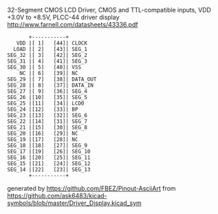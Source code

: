 32-Segment CMOS LCD Driver, CMOS and TTL-compatible inputs, VDD +3.0V to +8.5V, PLCC-44
driver display
http://www.farnell.com/datasheets/43336.pdf


	       +-----------+
	   VDD |[ 1]   [44]| CLOCK
	  LOAD |[ 2]   [43]| SEG_1
	SEG_32 |[ 3]   [42]| SEG_2
	SEG_31 |[ 4]   [41]| SEG_3
	SEG_30 |[ 5]   [40]| VSS
	    NC |[ 6]   [39]| NC
	SEG_29 |[ 7]   [38]| DATA_OUT
	SEG_28 |[ 8]   [37]| DATA_IN
	SEG_27 |[ 9]   [36]| SEG_4
	SEG_26 |[10]   [35]| SEG_5
	SEG_25 |[11]   [34]| LCD0
	SEG_24 |[12]   [33]| BP
	SEG_23 |[13]   [32]| SEG_6
	SEG_22 |[14]   [31]| SEG_7
	SEG_21 |[15]   [30]| SEG_8
	SEG_20 |[16]   [29]| NC
	SEG_19 |[17]   [28]| NC
	SEG_18 |[18]   [27]| SEG_9
	SEG_17 |[19]   [26]| SEG_10
	SEG_16 |[20]   [25]| SEG_11
	SEG_15 |[21]   [24]| SEG_12
	SEG_14 |[22]   [23]| SEG_13
	       +-----------+


generated by https://github.com/FBEZ/Pinout-AsciiArt from https://github.com/ask6483/kicad-symbols/blob/master/Driver_Display.kicad_sym